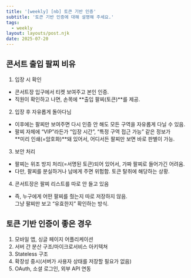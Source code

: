 ```yaml
---
title: '[weekly] [nb] 토큰 기반 인증'
subtitle: '토큰 기반 인증에 대해 설명해 주세요.'
tags:
  - weekly
layout: layouts/post.njk
date: 2025-07-20
---
```


## 콘서트 출입 팔찌 비유

1. 입장 시 확인

- 콘서트장 입구에서 티켓 보여주고 본인 인증.
- 직원이 확인하고 나면, 손목에 **출입 팔찌(토큰)**를 제공.

2. 입장 후 자유롭게 돌아다님

- 이후에는 팔찌만 보여주면 다시 인증 안 해도 모든 구역을 자유롭게 다닐 수 있음.
- 팔찌 자체에 “VIP”라든가 “입장 시간”, “특정 구역 접근 가능” 같은 정보가  
   **미리 인쇄(=암호화)**돼 있어서, 어디서든 팔찌만 보면 바로 판별이 가능.

3. 보안 처리

- 팔찌는 위조 방지 처리(=서명된 토큰)되어 있어서, 가짜 팔찌로 들어가긴 어려움.
- 다만, 팔찌를 분실하거나 남에게 주면 위험함. 토큰 탈취에 해당하는 상황.

4. 콘서트장은 팔찌 리스트를 따로 안 들고 있음

- 즉, 누구에게 어떤 팔찌를 줬는지 따로 저장하지 않음.  
  그냥 팔찌만 보고 “유효한지” 확인하는 방식.

## 토큰 기반 인증이 좋은 경우

1. 모바일 앱, 싱글 페이지 어플리케이션
2. 서버 간 분산 구조/마이크로서비스 아키텍쳐
3. Stateless 구조
4. 확장성 중시(서버가 사용자 상태를 저장할 필요가 없음)
5. OAuth, 소셜 로그인, 외부 API 연동
